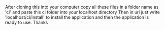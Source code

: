 After cloning this into your computer copy all these files in a folder name as 'ci' and paste this ci folder into your localhost directory
Then in url just write 'localhost/ci/install' to install the application and then the application is ready to use.
Thanks
